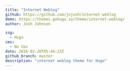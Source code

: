 ```yaml
---
title: "Internet Weblog"
github: https://github.com/jnjosh/internet-weblog
demo: https://themes.gohugo.io/theme/internet-weblog/
author: Josh Johnson

ssg:
  - Hugo
cms:
  - No Cms
date: 2016-02-20T05:44:23Z
github_branch: master
description: "internet weblog theme for Hugo"
---
```

